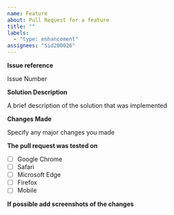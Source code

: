 ```yaml
---
name: Feature
about: Pull Request for a feature
title: ""
labels:
  - "type: enhancement"
assignees: "Sid200026"
---
```


**Issue reference**

Issue Number

**Solution Description**

A brief description of the solution that was implemented

**Changes Made**

Specify any major changes you made

**The pull request was tested on**

- [ ] Google Chrome
- [ ] Safari
- [ ] Microsoft Edge
- [ ] Firefox
- [ ] Mobile

**If possible add screenshots of the changes**

